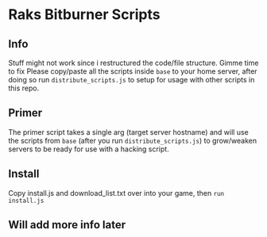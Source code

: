 # Raks Bitburner Scripts
 

## Info
Stuff might not work since i restructured the code/file structure. Gimme time to fix
Please copy/paste all the scripts inside `base` to your home server, after doing so run `distribute_scripts.js` to setup for usage with other scripts in this repo.


## Primer 

The primer script takes a single arg (target server hostname) and will use the scripts from `base` (after you run `distribute_scripts.js`) to grow/weaken servers to be ready for use with a hacking script.

## Install
Copy install.js and download_list.txt over into your game, then `run install.js`


## Will add more info later
